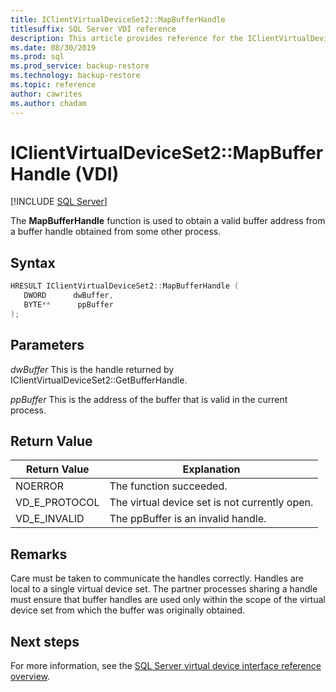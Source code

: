 ```yaml
---
title: IClientVirtualDeviceSet2::MapBufferHandle
titlesuffix: SQL Server VDI reference
description: This article provides reference for the IClientVirtualDeviceSet2::MapBufferHandle command.
ms.date: 08/30/2019
ms.prod: sql
ms.prod_service: backup-restore
ms.technology: backup-restore
ms.topic: reference
author: cawrites
ms.author: chadam
---
```


# IClientVirtualDeviceSet2::MapBufferHandle (VDI)

[!INCLUDE [SQL Server](../../../includes/applies-to-version/sqlserver.md)]

The **MapBufferHandle** function is used to obtain a valid buffer address from a buffer handle obtained from some other process.

## Syntax

```c
HRESULT IClientVirtualDeviceSet2::MapBufferHandle (
   DWORD      dwBuffer,
   BYTE**      ppBuffer
);
```

## Parameters

*dwBuffer*
This is the handle returned by IClientVirtualDeviceSet2::GetBufferHandle.

*ppBuffer*
This is the address of the buffer that is valid in the current process.

## Return Value

|Return Value | Explanation |
|---|---|
| NOERROR | The function succeeded. |
| VD_E_PROTOCOL | The virtual device set is not currently open. |
| VD_E_INVALID | The ppBuffer is an invalid handle. |

## Remarks

Care must be taken to communicate the handles correctly. Handles are local to a single virtual device set. The partner processes sharing a handle must ensure that buffer handles are used only within the scope of the virtual device set from which the buffer was originally obtained.

## Next steps

For more information, see the [SQL Server virtual device interface reference overview](reference-virtual-device-interface.md).
